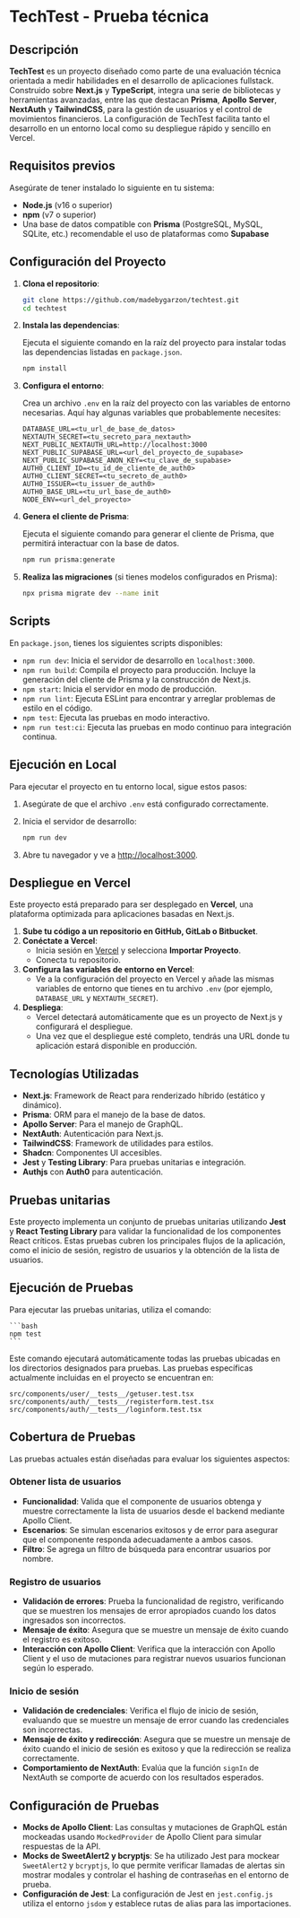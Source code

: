 # TechTest - Prueba técnica

## Descripción

**TechTest** es un proyecto diseñado como parte de una evaluación técnica orientada a medir habilidades en el desarrollo de aplicaciones fullstack. Construido sobre **Next.js** y **TypeScript**, integra una serie de bibliotecas y herramientas avanzadas, entre las que destacan **Prisma**, **Apollo** **Server**, **NextAuth** y **TailwindCSS**, para la gestión de usuarios y el control de movimientos financieros. La configuración de TechTest facilita tanto el desarrollo en un entorno local como su despliegue rápido y sencillo en Vercel.

## Requisitos previos

Asegúrate de tener instalado lo siguiente en tu sistema:

- **Node.js** (v16 o superior)
- **npm** (v7 o superior)
- Una base de datos compatible con **Prisma** (PostgreSQL, MySQL, SQLite, etc.) recomendable el uso de plataformas como **Supabase**

## Configuración del Proyecto

1. **Clona el repositorio**:

    ```bash
    git clone https://github.com/madebygarzon/techtest.git
    cd techtest
    ```

2. **Instala las dependencias**:

    Ejecuta el siguiente comando en la raíz del proyecto para instalar todas las dependencias listadas en `package.json`.

    ```bash
    npm install
    ```

3. **Configura el entorno**:

    Crea un archivo `.env` en la raíz del proyecto con las variables de entorno necesarias. Aquí hay algunas variables que probablemente necesites:

    ```env
    DATABASE_URL=<tu_url_de_base_de_datos>
    NEXTAUTH_SECRET=<tu_secreto_para_nextauth>
    NEXT_PUBLIC_NEXTAUTH_URL=http://localhost:3000
    NEXT_PUBLIC_SUPABASE_URL=<url_del_proyecto_de_supabase>
    NEXT_PUBLIC_SUPABASE_ANON_KEY=<tu_clave_de_supabase>
    AUTH0_CLIENT_ID=<tu_id_de_cliente_de_auth0>
    AUTH0_CLIENT_SECRET=<tu_secreto_de_auth0>
    AUTH0_ISSUER=<tu_issuer_de_auth0>
    AUTH0_BASE_URL=<tu_url_base_de_auth0>
    NODE_ENV=<url_del_proyecto>
    ```

4. **Genera el cliente de Prisma**:

    Ejecuta el siguiente comando para generar el cliente de Prisma, que permitirá interactuar con la base de datos.

    ```bash
    npm run prisma:generate
    ```

5. **Realiza las migraciones** (si tienes modelos configurados en Prisma):

    ```bash
    npx prisma migrate dev --name init
    ```

## Scripts

En `package.json`, tienes los siguientes scripts disponibles:

- `npm run dev`: Inicia el servidor de desarrollo en `localhost:3000`.
- `npm run build`: Compila el proyecto para producción. Incluye la generación del cliente de Prisma y la construcción de Next.js.
- `npm start`: Inicia el servidor en modo de producción.
- `npm run lint`: Ejecuta ESLint para encontrar y arreglar problemas de estilo en el código.
- `npm test`: Ejecuta las pruebas en modo interactivo.
- `npm run test:ci`: Ejecuta las pruebas en modo continuo para integración continua.

## Ejecución en Local

Para ejecutar el proyecto en tu entorno local, sigue estos pasos:

1. Asegúrate de que el archivo `.env` está configurado correctamente.
2. Inicia el servidor de desarrollo:

    ```bash
    npm run dev
    ```

3. Abre tu navegador y ve a [http://localhost:3000](http://localhost:3000).

## Despliegue en Vercel

Este proyecto está preparado para ser desplegado en **Vercel**, una plataforma optimizada para aplicaciones basadas en Next.js.

1. **Sube tu código a un repositorio en GitHub, GitLab o Bitbucket**.
2. **Conéctate a Vercel**:
   - Inicia sesión en [Vercel](https://vercel.com) y selecciona **Importar Proyecto**.
   - Conecta tu repositorio.
3. **Configura las variables de entorno en Vercel**:
   - Ve a la configuración del proyecto en Vercel y añade las mismas variables de entorno que tienes en tu archivo `.env` (por ejemplo, `DATABASE_URL` y `NEXTAUTH_SECRET`).
4. **Despliega**:
   - Vercel detectará automáticamente que es un proyecto de Next.js y configurará el despliegue.
   - Una vez que el despliegue esté completo, tendrás una URL donde tu aplicación estará disponible en producción.

## Tecnologías Utilizadas

- **Next.js**: Framework de React para renderizado híbrido (estático y dinámico).
- **Prisma**: ORM para el manejo de la base de datos.
- **Apollo Server**: Para el manejo de GraphQL.
- **NextAuth**: Autenticación para Next.js.
- **TailwindCSS**: Framework de utilidades para estilos.
- **Shadcn**: Componentes UI accesibles.
- **Jest** y **Testing Library**: Para pruebas unitarias e integración.
- **Authjs** con **Auth0** para autenticación.

## Pruebas unitarias

Este proyecto implementa un conjunto de pruebas unitarias utilizando **Jest** y **React Testing Library** para validar la funcionalidad de los componentes React críticos. Estas pruebas cubren los principales flujos de la aplicación, como el inicio de sesión, registro de usuarios y la obtención de la lista de usuarios.

## Ejecución de Pruebas

Para ejecutar las pruebas unitarias, utiliza el comando:


    ```bash
    npm test
    ```
Este comando ejecutará automáticamente todas las pruebas ubicadas en los directorios designados para pruebas. Las pruebas específicas actualmente incluidas en el proyecto se encuentran en:

`src/components/user/__tests__/getuser.test.tsx`
`src/components/auth/__tests__/registerform.test.tsx`
`src/components/auth/__tests__/loginform.test.tsx`

## Cobertura de Pruebas

Las pruebas actuales están diseñadas para evaluar los siguientes aspectos:

### Obtener lista de usuarios
- **Funcionalidad**: Valida que el componente de usuarios obtenga y muestre correctamente la lista de usuarios desde el backend mediante Apollo Client.
- **Escenarios**: Se simulan escenarios exitosos y de error para asegurar que el componente responda adecuadamente a ambos casos.
- **Filtro**: Se agrega un filtro de búsqueda para encontrar usuarios por nombre.

### Registro de usuarios
- **Validación de errores**: Prueba la funcionalidad de registro, verificando que se muestren los mensajes de error apropiados cuando los datos ingresados son incorrectos.
- **Mensaje de éxito**: Asegura que se muestre un mensaje de éxito cuando el registro es exitoso.
- **Interacción con Apollo Client**: Verifica que la interacción con Apollo Client y el uso de mutaciones para registrar nuevos usuarios funcionan según lo esperado.

### Inicio de sesión
- **Validación de credenciales**: Verifica el flujo de inicio de sesión, evaluando que se muestre un mensaje de error cuando las credenciales son incorrectas.
- **Mensaje de éxito y redirección**: Asegura que se muestre un mensaje de éxito cuando el inicio de sesión es exitoso y que la redirección se realiza correctamente.
- **Comportamiento de NextAuth**: Evalúa que la función `signIn` de NextAuth se comporte de acuerdo con los resultados esperados.

## Configuración de Pruebas

- **Mocks de Apollo Client**: Las consultas y mutaciones de GraphQL están mockeadas usando `MockedProvider` de Apollo Client para simular respuestas de la API.
- **Mocks de SweetAlert2 y bcryptjs**: Se ha utilizado Jest para mockear `SweetAlert2` y `bcryptjs`, lo que permite verificar llamadas de alertas sin mostrar modales y controlar el hashing de contraseñas en el entorno de prueba.
- **Configuración de Jest**: La configuración de Jest en `jest.config.js` utiliza el entorno `jsdom` y establece rutas de alias para las importaciones.